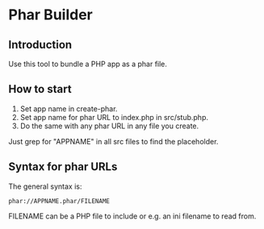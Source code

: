 # Phar Builder

## Introduction

Use this tool to bundle a PHP app as a phar file.

## How to start

1. Set app name in create-phar.
1. Set app name for phar URL to index.php in src/stub.php.
1. Do the same with any phar URL in any file you create.

Just grep for "APPNAME" in all src files to find the placeholder.

## Syntax for phar URLs

The general syntax is:
```
phar://APPNAME.phar/FILENAME
```

FILENAME can be a PHP file to include or e.g. an ini filename to read from.
